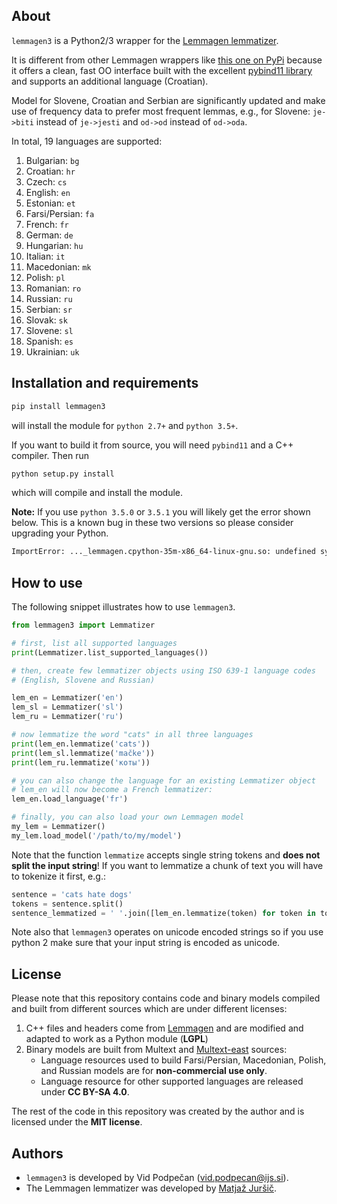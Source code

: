 ## About

`lemmagen3` is a Python2/3 wrapper for the [Lemmagen lemmatizer](http://lemmatise.ijs.si/).

It is different from other Lemmagen wrappers like [this one on PyPi](https://pypi.org/project/Lemmagen/) because it offers a clean, fast OO interface built with the excellent [pybind11 library](https://github.com/pybind/pybind11) and supports an additional language (Croatian).

Model for Slovene, Croatian and Serbian are significantly updated and make use of frequency data to prefer most frequent lemmas, e.g., for Slovene: `je->biti` instead of `je->jesti` and `od->od` instead of `od->oda`.

In total, 19 languages are supported:

1.  Bulgarian: `bg`
2.  Croatian: `hr`
3.  Czech: `cs`
4.  English: `en`
5.  Estonian: `et`
6.  Farsi/Persian: `fa`      
7.  French: `fr`  
8.  German: `de`
9.  Hungarian: `hu`
10. Italian: `it`
11. Macedonian: `mk`        
12. Polish: `pl`     
13. Romanian: `ro`            
14. Russian: `ru`             
15. Serbian: `sr`
16. Slovak: `sk`
17. Slovene: `sl`          
18. Spanish: `es`
19. Ukrainian: `uk`


## Installation and requirements


```sh
pip install lemmagen3
```
will install the module for `python 2.7+` and `python 3.5+`.

If you want to build it from source, you will need `pybind11` and a C++ compiler.
Then run

```sh
python setup.py install
```
which will compile and install the module.

**Note:**  If you use `python 3.5.0` or `3.5.1` you will likely get the error shown below. This is a known bug in these two versions so please consider upgrading your Python.

```sh
ImportError: ..._lemmagen.cpython-35m-x86_64-linux-gnu.so: undefined symbol: _PyThreadState_UncheckedGet
```


## How to use

The following snippet illustrates how to use `lemmagen3`.

```python
from lemmagen3 import Lemmatizer

# first, list all supported languages
print(Lemmatizer.list_supported_languages())

# then, create few lemmatizer objects using ISO 639-1 language codes
# (English, Slovene and Russian)

lem_en = Lemmatizer('en')
lem_sl = Lemmatizer('sl')
lem_ru = Lemmatizer('ru')

# now lemmatize the word "cats" in all three languages
print(lem_en.lemmatize('cats'))
print(lem_sl.lemmatize('mačke'))
print(lem_ru.lemmatize('коты'))

# you can also change the language for an existing Lemmatizer object
# lem_en will now become a French lemmatizer:
lem_en.load_language('fr')

# finally, you can also load your own Lemmagen model
my_lem = Lemmatizer()
my_lem.load_model('/path/to/my/model')
```

Note that the function `lemmatize` accepts single string tokens and **does not split the input string**! If you want to lemmatize a chunk of text you will have to tokenize it first, e.g.:

```python
sentence = 'cats hate dogs'
tokens = sentence.split()
sentence_lemmatized = ' '.join([lem_en.lemmatize(token) for token in tokens])
```

Note also that `lemmagen3` operates on unicode encoded strings so if you use python 2 make sure that your input string is encoded as unicode.


## License

Please note that this repository contains code and binary models compiled and built from different sources which are under different licenses:

1.  C++ files and headers come from [Lemmagen](http://lemmatise.ijs.si/) and are modified and adapted to work as a Python module (**LGPL**)
2.  Binary models are built from Multext and [Multext-east](http://nl.ijs.si/ME/V4/) sources:
    *   Language resources used to build Farsi/Persian, Macedonian, Polish, and Russian models are for **non-commercial use only**.
    *   Language resource for other supported languages are released under **CC BY-SA 4.0**.

The rest of the code in this repository was created by the author and is licensed under the **MIT license**.


## Authors

-   `lemmagen3` is developed by Vid Podpečan (vid.podpecan@ijs.si).
-   The Lemmagen lemmatizer was developed by [Matjaž Juršič](http://lemmatise.ijs.si/Home/Contact).
